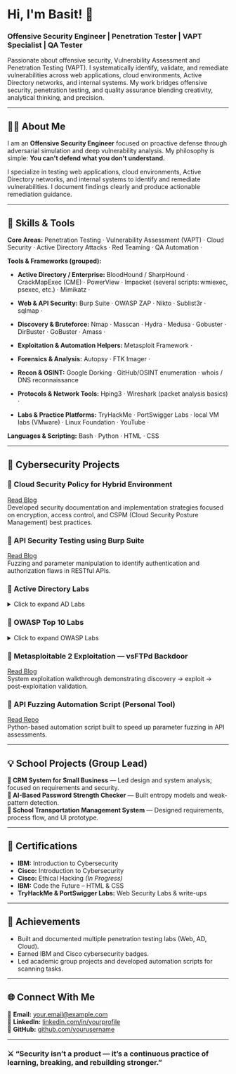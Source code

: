 # Hi, I'm Basit! 👋
### Offensive Security Engineer | Penetration Tester | VAPT Specialist | QA Tester

Passionate about offensive security, Vulnerability Assessment and Penetration Testing (VAPT). I systematically identify, validate, and remediate vulnerabilities across web applications, cloud environments, Active Directory networks, and internal systems. My work bridges offensive security, penetration testing, and quality assurance blending creativity, analytical thinking, and precision.

---

## 👨‍💻 About Me
I am an **Offensive Security Engineer** focused on proactive defense through adversarial simulation and deep vulnerability analysis. My philosophy is simple: **You can't defend what you don't understand.**

I specialize in testing web applications, cloud environments, Active Directory networks, and internal systems to identify and remediate vulnerabilities. I document findings clearly and produce actionable remediation guidance.

---

## 🧠 Skills & Tools
**Core Areas:** Penetration Testing · Vulnerability Assessment (VAPT) · Cloud Security · Active Directory Attacks · Red Teaming · QA Automation · 

**Tools & Frameworks (grouped):**

- **Active Directory / Enterprise:** BloodHound / SharpHound · CrackMapExec (CME) · PowerView · Impacket (several scripts: wmiexec, psexec, etc.) · Mimikatz · 

- **Web & API Security:** Burp Suite · OWASP ZAP · Nikto · Sublist3r · sqlmap · 

- **Discovery & Bruteforce:** Nmap · Masscan · Hydra · Medusa · Gobuster · DirBuster · GoBuster · Amass · 

- **Exploitation & Automation Helpers:** Metasploit Framework · 

- **Forensics & Analysis:** Autopsy · FTK Imager ·
  
- **Recon & OSINT:** Google Dorking · GitHub/OSINT enumeration · whois / DNS reconnaissance

- **Protocols & Network Tools:** Hping3 · Wireshark (packet analysis basics) · 

- **Labs & Practice Platforms:** TryHackMe · PortSwigger Labs · local VM labs (VMware) · Linux Foundation · YouTube ·

**Languages & Scripting:** Bash · Python · HTML · CSS

---

## 🧩 Cybersecurity Projects

### 🔹 Cloud Security Policy for Hybrid Environment
[Read Blog](https://your-blog-link-or-repo.com)  
Developed security documentation and implementation strategies focused on encryption, access control, and CSPM (Cloud Security Posture Management) best practices.

### 🔹 API Security Testing using Burp Suite
[Read Blog](https://your-blog-link-or-repo.com)  
Fuzzing and parameter manipulation to identify authentication and authorization flaws in RESTful APIs.

### 🔹 Active Directory Labs
<details>
<summary>Click to expand AD Labs</summary>

1. **[AD Enumeration Lab](https://your-blog-link-or-repo.com)**  
   Executed privilege escalation and enumeration techniques to uncover misconfigured permissions in a simulated AD network.

2. **[BloodHound Mapping](https://your-blog-link-or-repo.com)**  
   Mapping relationships and attack paths using BloodHound queries.

3. **[Kerberoast Exploitation](https://your-blog-link-or-repo.com)**  
   Identified service accounts and performed offline Kerberoasting.

4. **[Privilege Escalation via Misconfigured ACLs](https://your-blog-link-or-repo.com)**  
   Abused weak ACLs to escalate privileges from service account to domain admin.

5. **[Exploiting Misconfigured GPOs](https://your-blog-link-or-repo.com)**  
   Identified and abused writable GPOs for persistence and lateral movement.

6. **[AD Hands-on Lab — Full Report](https://your-blog-link-or-repo.com)**  
   Complete lab report: enumeration → exploitation → remediation suggestions.

</details>

### 🔹 OWASP Top 10 Labs
<details>
<summary>Click to expand OWASP Labs</summary>

1. **[Broken Access Control - GraphQL](https://your-blog-link-or-repo.com)**  
   Discovered administrative users through GraphQL introspection and privilege abuse.

2. **[SQL Injection Lab](https://your-blog-link-or-repo.com)**  
   Demonstrated blind and error-based SQLi with remediation steps.

3. **[XSS Lab](https://your-blog-link-or-repo.com)**  
   Reproduced DOM and reflected XSS vulnerabilities with mitigation.

4. **[Broken Authentication — Session Fixation](https://your-blog-link-or-repo.com)**  
   Demonstrated credential stuffing and session management weaknesses.

5. **[Insufficient Logging & Monitoring — Detection Playbook](https://your-blog-link-or-repo.com)**  
   Detection and alerting improvements for common web application attack patterns.

</details>

### 🔹 Metasploitable 2 Exploitation — vsFTPd Backdoor
[Read Blog](https://your-blog-link-or-repo.com)  
System exploitation walkthrough demonstrating discovery → exploit → post-exploitation validation.

### 🔹 API Fuzzing Automation Script (Personal Tool)
[Read Repo](https://your-repo-or-gist.com)  
Python-based automation script built to speed up parameter fuzzing in API assessments.

---

## 💡 School Projects (Group Lead)
**🔹 CRM System for Small Business** — Led design and system analysis; focused on requirements and security.  
**🔹 AI-Based Password Strength Checker** — Built entropy models and weak-pattern detection.  
**🔹 School Transportation Management System** — Designed requirements, process flow, and UI prototype.

---

## 🏅 Certifications
- **IBM:** Introduction to Cybersecurity  
- **Cisco:** Introduction to Cybersecurity  
- **Cisco:** Ethical Hacking *(In Progress)*  
- **IBM:** Code the Future – HTML & CSS  
- **TryHackMe & PortSwigger Labs:** Web Security Labs & write-ups

---

## 🚀 Achievements
- Built and documented multiple penetration testing labs (Web, AD, Cloud).  
- Earned IBM and Cisco cybersecurity badges.  
- Led academic group projects and developed automation scripts for scanning tasks.

---

## 🌐 Connect With Me
📧 **Email:** your.email@example.com  
💼 **LinkedIn:** [linkedin.com/in/yourprofile](https://linkedin.com/in/yourprofile)  
🧠 **GitHub:** [github.com/yourusername](https://github.com/yourusername)

---

### ⚔️ “Security isn’t a product — it’s a continuous practice of learning, breaking, and rebuilding stronger.”
